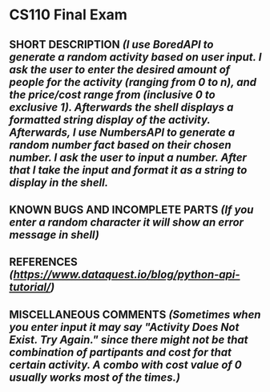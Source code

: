 # CS110 Final Exam

## SHORT DESCRIPTION *(I use BoredAPI to generate a random activity based on user input. I ask the user to enter the desired amount of people for the activity (ranging from 0 to n), and the price/cost range from (inclusive 0 to exclusive 1). Afterwards the shell displays a formatted string display of the activity. Afterwards, I use NumbersAPI to generate a random number fact based on their chosen number. I ask the user to input a number. After that I take the input and format it as a string to display in the shell.*

## KNOWN BUGS AND INCOMPLETE PARTS *(If you enter a random character it will show an error message in shell)*

## REFERENCES *(https://www.dataquest.io/blog/python-api-tutorial/)*

## MISCELLANEOUS COMMENTS *(Sometimes when you enter input it may say "Activity Does Not Exist. Try Again." since there might not be that combination of partipants and cost for that certain activity. A combo with cost value of 0 usually works most of the times.)*